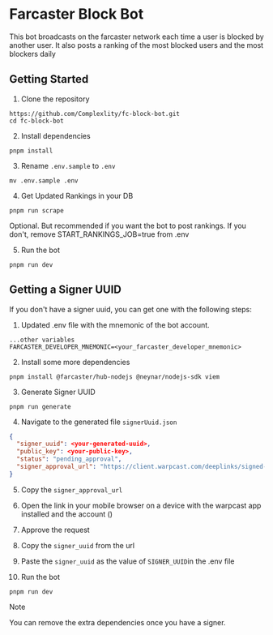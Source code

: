 # Farcaster Block Bot

This bot broadcasts on the farcaster network each time a user is blocked by another user.
It also posts a ranking of the most blocked users and the most blockers daily

## Getting Started

1. Clone the repository

```
https://github.com/Complexlity/fc-block-bot.git
cd fc-block-bot
```

2. Install dependencies

```
pnpm install
```

3. Rename `.env.sample` to `.env`

```.env.sample > .env
mv .env.sample .env
```

4. Get Updated Rankings in your DB

```
pnpm run scrape

```

Optional. But recommended if you want the bot to post rankings.
If you don't, remove START_RANKINGS_JOB=true from .env

5. Run the bot

```
pnpm run dev
```

## Getting a Signer UUID

If you don't have a signer uuid, you can get one with the following steps:

1. Updated .env file with the mnemonic of the bot account.

```.env
...other variables
FARCASTER_DEVELOPER_MNEMONIC=<your_farcaster_developer_mnemonic>
```

2. Install some more dependencies

```
pnpm install @farcaster/hub-nodejs @neynar/nodejs-sdk viem
```

3. Generate Signer UUID

```
pnpm run generate
```

4. Navigate to the generated file `signerUuid.json`

```scripts/signerUuid.json
{
  "signer_uuid": <your-generated-uuid>,
  "public_key": <your-public-key>,
  "status": "pending_approval",
  "signer_approval_url": "https://client.warpcast.com/deeplinks/signed-key-request?token=<your-token>"
}
```

5. Copy the `signer_approval_url`

6. Open the link in your mobile browser on a device with the warpcast app installed and the account ()

7. Approve the request

8. Copy the `signer_uuid` from the url

9. Paste the `signer_uuid` as the value of `SIGNER_UUID`in the .env file

10. Run the bot

```
pnpm run dev
```

> [!NOTE]
> You can remove the extra dependencies once you have a signer.
